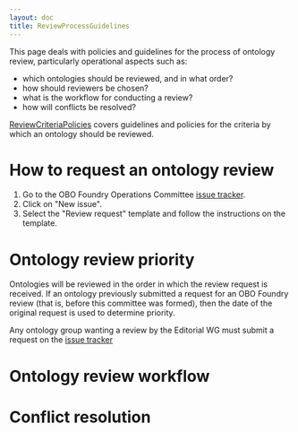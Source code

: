 ```yaml
---
layout: doc
title: ReviewProcessGuidelines
---
```


This page deals with policies and guidelines for the process of ontology review, particularly operational aspects such as:

  * which ontologies should be reviewed, and in what order?
  * how should reviewers be chosen?
  * what is the workflow for conducting a review?
  * how will conflicts be resolved?

[ReviewCriteriaPolicies](http://code.google.com/p/obo-foundry-operations-committee/wiki/ReviewCriteriaPolicies) covers guidelines and policies for the criteria by which an ontology should be reviewed.

# How to request an ontology review #

  1. Go to the OBO Foundry Operations Committee [issue tracker](http://code.google.com/p/obo-foundry-operations-committee/issues/list).
  1. Click on "New issue".
  1. Select the "Review request" template and follow the instructions on the template.

# Ontology review priority #

Ontologies will be reviewed in the order in which the review request is received. If an ontology previously submitted a request for an OBO Foundry review (that is, before this committee was formed), then the date of the original request is used to determine priority.

Any ontology group wanting a review by the Editorial WG must submit a request on the [issue tracker](http://code.google.com/p/obo-foundry-operations-committee/issues/list)

# Ontology review workflow #

# Conflict resolution #
